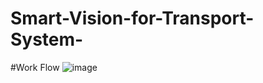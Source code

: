# Smart-Vision-for-Transport-System-

#Work Flow
![image](https://user-images.githubusercontent.com/93177242/157700928-73984f1b-6bfa-4b06-b5cf-3484ccdbf969.png)
